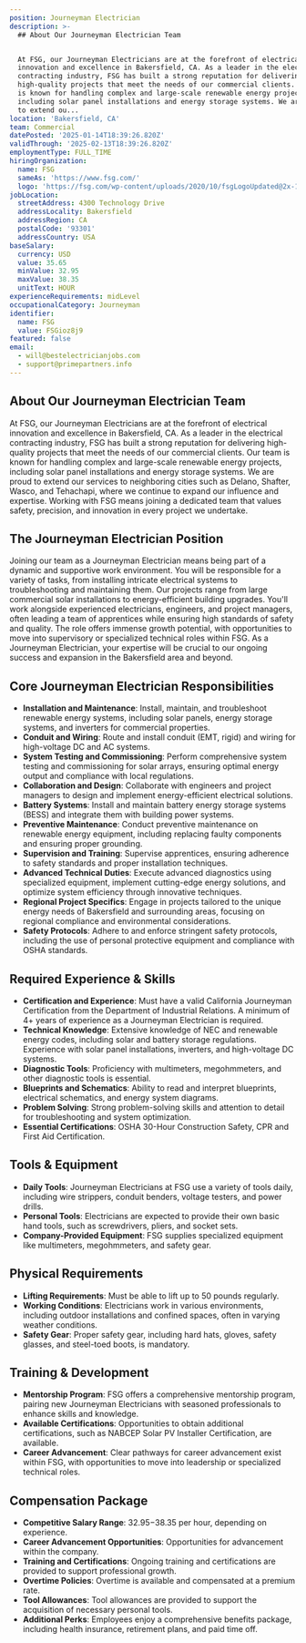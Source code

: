```yaml
---
position: Journeyman Electrician
description: >-
  ## About Our Journeyman Electrician Team


  At FSG, our Journeyman Electricians are at the forefront of electrical
  innovation and excellence in Bakersfield, CA. As a leader in the electrical
  contracting industry, FSG has built a strong reputation for delivering
  high-quality projects that meet the needs of our commercial clients. Our team
  is known for handling complex and large-scale renewable energy projects,
  including solar panel installations and energy storage systems. We are proud
  to extend ou...
location: 'Bakersfield, CA'
team: Commercial
datePosted: '2025-01-14T18:39:26.820Z'
validThrough: '2025-02-13T18:39:26.820Z'
employmentType: FULL_TIME
hiringOrganization:
  name: FSG
  sameAs: 'https://www.fsg.com/'
  logo: 'https://fsg.com/wp-content/uploads/2020/10/fsgLogoUpdated@2x-1-2.png'
jobLocation:
  streetAddress: 4300 Technology Drive
  addressLocality: Bakersfield
  addressRegion: CA
  postalCode: '93301'
  addressCountry: USA
baseSalary:
  currency: USD
  value: 35.65
  minValue: 32.95
  maxValue: 38.35
  unitText: HOUR
experienceRequirements: midLevel
occupationalCategory: Journeyman
identifier:
  name: FSG
  value: FSGioz8j9
featured: false
email:
  - will@bestelectricianjobs.com
  - support@primepartners.info
---
```




## About Our Journeyman Electrician Team

At FSG, our Journeyman Electricians are at the forefront of electrical innovation and excellence in Bakersfield, CA. As a leader in the electrical contracting industry, FSG has built a strong reputation for delivering high-quality projects that meet the needs of our commercial clients. Our team is known for handling complex and large-scale renewable energy projects, including solar panel installations and energy storage systems. We are proud to extend our services to neighboring cities such as Delano, Shafter, Wasco, and Tehachapi, where we continue to expand our influence and expertise. Working with FSG means joining a dedicated team that values safety, precision, and innovation in every project we undertake.

## The Journeyman Electrician Position

Joining our team as a Journeyman Electrician means being part of a dynamic and supportive work environment. You will be responsible for a variety of tasks, from installing intricate electrical systems to troubleshooting and maintaining them. Our projects range from large commercial solar installations to energy-efficient building upgrades. You'll work alongside experienced electricians, engineers, and project managers, often leading a team of apprentices while ensuring high standards of safety and quality. The role offers immense growth potential, with opportunities to move into supervisory or specialized technical roles within FSG. As a Journeyman Electrician, your expertise will be crucial to our ongoing success and expansion in the Bakersfield area and beyond.

## Core Journeyman Electrician Responsibilities

- **Installation and Maintenance**: Install, maintain, and troubleshoot renewable energy systems, including solar panels, energy storage systems, and inverters for commercial properties. 
- **Conduit and Wiring**: Route and install conduit (EMT, rigid) and wiring for high-voltage DC and AC systems.
- **System Testing and Commissioning**: Perform comprehensive system testing and commissioning for solar arrays, ensuring optimal energy output and compliance with local regulations.
- **Collaboration and Design**: Collaborate with engineers and project managers to design and implement energy-efficient electrical solutions.
- **Battery Systems**: Install and maintain battery energy storage systems (BESS) and integrate them with building power systems.
- **Preventive Maintenance**: Conduct preventive maintenance on renewable energy equipment, including replacing faulty components and ensuring proper grounding.
- **Supervision and Training**: Supervise apprentices, ensuring adherence to safety standards and proper installation techniques.
- **Advanced Technical Duties**: Execute advanced diagnostics using specialized equipment, implement cutting-edge energy solutions, and optimize system efficiency through innovative techniques.
- **Regional Project Specifics**: Engage in projects tailored to the unique energy needs of Bakersfield and surrounding areas, focusing on regional compliance and environmental considerations.
- **Safety Protocols**: Adhere to and enforce stringent safety protocols, including the use of personal protective equipment and compliance with OSHA standards.

## Required Experience & Skills

- **Certification and Experience**: Must have a valid California Journeyman Certification from the Department of Industrial Relations. A minimum of 4+ years of experience as a Journeyman Electrician is required.
- **Technical Knowledge**: Extensive knowledge of NEC and renewable energy codes, including solar and battery storage regulations. Experience with solar panel installations, inverters, and high-voltage DC systems.
- **Diagnostic Tools**: Proficiency with multimeters, megohmmeters, and other diagnostic tools is essential.
- **Blueprints and Schematics**: Ability to read and interpret blueprints, electrical schematics, and energy system diagrams.
- **Problem Solving**: Strong problem-solving skills and attention to detail for troubleshooting and system optimization.
- **Essential Certifications**: OSHA 30-Hour Construction Safety, CPR and First Aid Certification.

## Tools & Equipment

- **Daily Tools**: Journeyman Electricians at FSG use a variety of tools daily, including wire strippers, conduit benders, voltage testers, and power drills.
- **Personal Tools**: Electricians are expected to provide their own basic hand tools, such as screwdrivers, pliers, and socket sets.
- **Company-Provided Equipment**: FSG supplies specialized equipment like multimeters, megohmmeters, and safety gear.

## Physical Requirements

- **Lifting Requirements**: Must be able to lift up to 50 pounds regularly.
- **Working Conditions**: Electricians work in various environments, including outdoor installations and confined spaces, often in varying weather conditions.
- **Safety Gear**: Proper safety gear, including hard hats, gloves, safety glasses, and steel-toed boots, is mandatory.

## Training & Development

- **Mentorship Program**: FSG offers a comprehensive mentorship program, pairing new Journeyman Electricians with seasoned professionals to enhance skills and knowledge.
- **Available Certifications**: Opportunities to obtain additional certifications, such as NABCEP Solar PV Installer Certification, are available.
- **Career Advancement**: Clear pathways for career advancement exist within FSG, with opportunities to move into leadership or specialized technical roles.

## Compensation Package

- **Competitive Salary Range**: $32.95-$38.35 per hour, depending on experience.
- **Career Advancement Opportunities**: Opportunities for advancement within the company.
- **Training and Certifications**: Ongoing training and certifications are provided to support professional growth.
- **Overtime Policies**: Overtime is available and compensated at a premium rate.
- **Tool Allowances**: Tool allowances are provided to support the acquisition of necessary personal tools.
- **Additional Perks**: Employees enjoy a comprehensive benefits package, including health insurance, retirement plans, and paid time off.